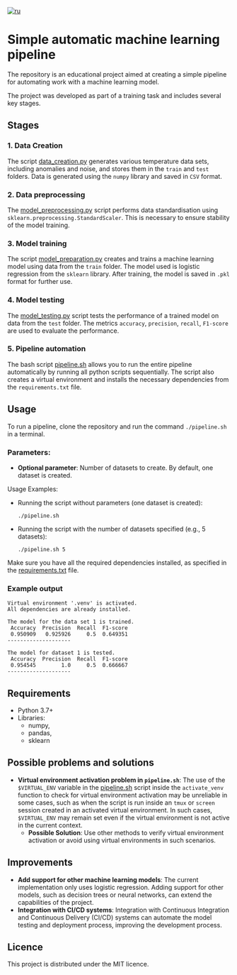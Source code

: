 [![ru](https://img.shields.io/badge/lang-ru-red.svg)](/README.ru.md)

# Simple automatic machine learning pipeline

The repository is an educational project aimed at creating a simple pipeline for automating work with a machine learning model.

The project was developed as part of a training task and includes several key stages.

## Stages

### 1. Data Creation

The script [data_creation.py](python_scripts/data_creation.py) generates various temperature data sets, including anomalies and noise, and stores them in the `train` and `test` folders. Data is generated using the `numpy` library and saved in `CSV` format.

### 2. Data preprocessing

The [model_preprocessing.py](python_scripts/model_preprocessing.py) script performs data standardisation using `sklearn.preprocessing.StandardScaler`. This is necessary to ensure stability of the model training.

### 3. Model training

The script [model_preparation.py](python_scripts/model_preparation.py) creates and trains a machine learning model using data from the `train` folder. The model used is logistic regression from the `sklearn` library. After training, the model is saved in `.pkl` format for further use.

### 4. Model testing

The [model_testing.py](python_scripts/model_testing.py) script tests the performance of a trained model on data from the `test` folder. The metrics `accuracy`, `precision`, `recall`, `F1-score` are used to evaluate the performance.

### 5. Pipeline automation

The bash script [pipeline.sh](./pipeline.sh) allows you to run the entire pipeline automatically by running all python scripts sequentially. The script also creates a virtual environment and installs the necessary dependencies from the `requirements.txt` file.

## Usage

To run a pipeline, clone the repository and run the command `./pipeline.sh` in a terminal.

### Parameters:

- **Optional parameter**: Number of datasets to create. By default, one dataset is created.

Usage Examples:

- Running the script without parameters (one dataset is created):
    ```shell
    ./pipeline.sh
    ```
- Running the script with the number of datasets specified (e.g., 5 datasets):
    ```shell
    ./pipeline.sh 5
    ```

Make sure you have all the required dependencies installed, as specified in the [requirements.txt](./requirements.txt) file.

### Example output
```
Virtual environment '.venv' is activated.
All dependencies are already installed.

The model for the data set 1 is trained.
 Accuracy  Precision  Recall  F1-score
 0.950909   0.925926     0.5  0.649351
--------------------

The model for dataset 1 is tested.
 Accuracy  Precision  Recall  F1-score
 0.954545        1.0     0.5  0.666667
--------------------
```

## Requirements

- Python 3.7+
- Libraries:
    - numpy,
    - pandas,
    - sklearn

## Possible problems and solutions

- **Virtual environment activation problem in `pipeline.sh`**: The use of the `$VIRTUAL_ENV` variable in the [pipeline.sh](./pipeline.sh) script inside the `activate_venv` function to check for virtual environment activation may be unreliable in some cases, such as when the script is run inside an `tmux` or `screen` session created in an activated virtual environment. In such cases, `$VIRTUAL_ENV` may remain set even if the virtual environment is not active in the current context.
    - **Possible Solution**: Use other methods to verify virtual environment activation or avoid using virtual environments in such scenarios.

## Improvements

- **Add support for other machine learning models**: The current implementation only uses logistic regression. Adding support for other models, such as decision trees or neural networks, can extend the capabilities of the project.
- **Integration with CI/CD systems**: Integration with Continuous Integration and Continuous Delivery (CI/CD) systems can automate the model testing and deployment process, improving the development process.

## Licence

This project is distributed under the MIT licence.
